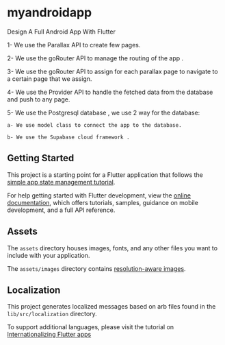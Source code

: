 # myandroidapp

Design A Full Android App With Flutter

1- We use the Parallax API to create few pages.

2- We use the goRouter API to manage the routing of the app .

3- We use the goRouter API to assign for each parallax page to navigate to a certain page that we assign.

4- We use the Provider API to handle the fetched data from the database and push to any page.

5- We use the Postgresql database , we use 2 way for the database:

    a- We use model class to connect the app to the database.

    b- We use the Supabase cloud framework .


## Getting Started

This project is a starting point for a Flutter application that follows the
[simple app state management
tutorial](https://flutter.dev/docs/development/data-and-backend/state-mgmt/simple).

For help getting started with Flutter development, view the
[online documentation](https://flutter.dev/docs), which offers tutorials,
samples, guidance on mobile development, and a full API reference.

## Assets

The `assets` directory houses images, fonts, and any other files you want to
include with your application.

The `assets/images` directory contains [resolution-aware
images](https://flutter.dev/docs/development/ui/assets-and-images#resolution-aware).

## Localization

This project generates localized messages based on arb files found in
the `lib/src/localization` directory.

To support additional languages, please visit the tutorial on
[Internationalizing Flutter
apps](https://flutter.dev/docs/development/accessibility-and-localization/internationalization)
